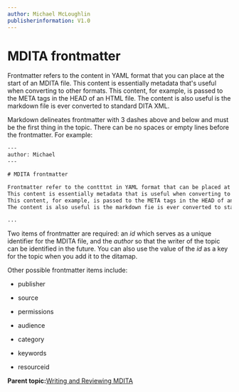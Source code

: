 ```yaml
---
author: Michael McLoughlin
publisherinformation: V1.0
---
```


# MDITA frontmatter

Frontmatter refers to the content in YAML format that you can place at the start of an MDITA file. This content is essentially metadata that's useful when converting to other formats. This content, for example, is passed to the META tags in the HEAD of an HTML file. The content is also useful is the markdown file is ever converted to standard DITA XML.

Markdown delineates frontmatter with 3 dashes above and below and must be the first thing in the topic. There can be no spaces or empty lines before the frontmatter. For example:

```xml
---
author: Michael
---

# MDITA frontmatter

Frontmatter refer to the contttnt in YAML format that can be placed at the start of an MDITA file.
This content is essentially metadata that is useful when converting to other formats. 
This content, for example, is passed to the META tags in the HEAD of an HTML file. 
The content is also useful is the markdown fie is ever converted to standard DITA XML.

...
```

Two items of frontmatter are required: an *id* which serves as a unique identifier for the MDITA file, and the *author* so that the writer of the topic can be identified in the future. You can also use the value of the *id* as a key for the topic when you add it to the ditamap.

Other possible frontmatter items include:

-   publisher

-   source

-   permissions

-   audience

-   category

-   keywords

-   resourceid


**Parent topic:**[Writing and Reviewing MDITA](write-review-MDITA.md)

